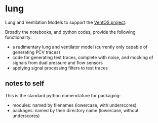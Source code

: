 # lung
Lung and Ventilation Models to support the [VentOS project](https://docs.google.com/document/d/1zuPdXqJ_gFg4drvJkdByst1vagz60usFGL3S3l_cO4A/edit?usp=sharing).

Broadly the notebooks, and python codes, provide the following functionality:

* a rudimentary lung and ventilator model (currently only capable of generating PCV traces)
* code for generating test traces, complete with noise, and mocking of signals from dual pressure and flow sensors
* applying signal processing filters to test traces


## notes to self

This is the standard python nomenclature for packaging:

* modules: named by filenames (lowercase, with underscores)
* packages: named by their directory name (lowercase, without underscores)


